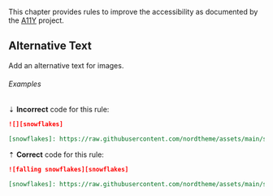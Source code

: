 This chapter provides rules to improve the accessibility as documented by the [A11Y][1] project.

## Alternative Text

Add an alternative text for images.

###### Examples

⇣ **Incorrect** code for this rule:

<!-- prettier-ignore-start -->

```markdown
![][snowflakes]

[snowflakes]: https://raw.githubusercontent.com/nordtheme/assets/main/static/images/artworks/arctic/nature/dark/snowfall.svg?sanitize=true
```

<!-- prettier-ignore-end -->

⇡ **Correct** code for this rule:

```markdown
![falling snowflakes][snowflakes]

[snowflakes]: https://raw.githubusercontent.com/nordtheme/assets/main/static/images/artworks/arctic/nature/dark/snowfall.svg?sanitize=true
```

[1]: https://www.a11yproject.com
